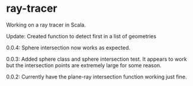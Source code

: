 # ray-tracer

Working on a ray tracer in Scala.

Update: Created function to detect first in a list of geometries

0.0.4: Sphere intersection now works as expected.

0.0.3: Added sphere class and sphere intersection test. It appears to work but the intersection points are extremely large for some reason.

0.0.2: Currently have the plane-ray intersection function working just fine.
